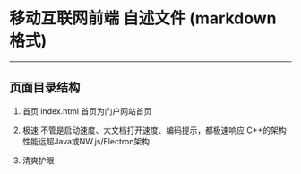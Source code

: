 # 移动互联网前端 自述文件 (markdown格式)
***************************************
## 页面目录结构
1. 首页 index.html
    首页为门户网站首页
	
2. 极速
    不管是启动速度、大文档打开速度、编码提示，都极速响应
	C++的架构性能远超Java或NW.js/Electron架构
3. 清爽护眼


	